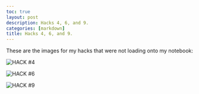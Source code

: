 ```yaml
---
toc: true
layout: post
description: Hacks 4, 6, and 9.
categories: [markdown]
title: Hacks 4, 6, and 9.
---
```


These are the images for my hacks that were not loading onto my notebook:


![]({{site.baseurl}}/images/binarysearchtree.png "HACK #4")

![]({{site.baseurl}}/images/indexcalcs.png "HACK #6")

![]({{site.baseurl}}/images/hacks9.png "HACK #9")